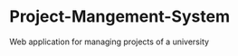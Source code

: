Project-Mangement-System
========================

Web application for managing projects of a university
